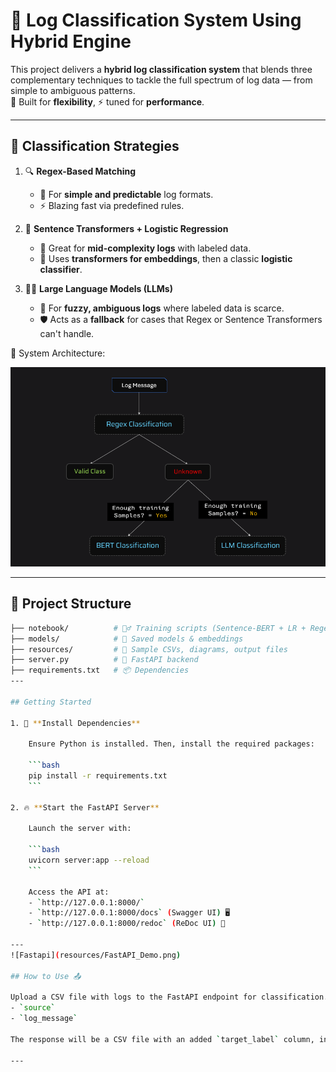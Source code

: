 # 🚀 Log Classification System Using Hybrid Engine

This project delivers a **hybrid log classification system** that blends three complementary techniques to tackle the full spectrum of log data — from simple to ambiguous patterns.  
🔧 Built for **flexibility**, ⚡ tuned for **performance**.

---

## 🧠 Classification Strategies

1. 🔍 **Regex-Based Matching**
   - 🧾 For **simple and predictable** log formats.
   - ⚡ Blazing fast via predefined rules.

2. 🧬 **Sentence Transformers + Logistic Regression**
   - 🧠 Great for **mid-complexity logs** with labeled data.
   - 🧱 Uses **transformers for embeddings**, then a classic **logistic classifier**.

3. 🧠💡 **Large Language Models (LLMs)**
   - 🧠 For **fuzzy, ambiguous logs** where labeled data is scarce.
   - 🛡️ Acts as a **fallback** for cases that Regex or Sentence Transformers can't handle.

📌 System Architecture:

![architecture](resources/arch.png)

---

## 📁 Project Structure

```bash
├── notebook/          # 🏋️‍♂️ Training scripts (Sentence-BERT + LR + Regex)
├── models/            # 🧠 Saved models & embeddings
├── resources/         # 📂 Sample CSVs, diagrams, output files
├── server.py          # 🚀 FastAPI backend
├── requirements.txt   # 📦 Dependencies
---

## Getting Started

1. 🧪 **Install Dependencies**

    Ensure Python is installed. Then, install the required packages:

    ```bash
    pip install -r requirements.txt
    ```

2. 🔥 **Start the FastAPI Server**

    Launch the server with:

    ```bash
    uvicorn server:app --reload
    ```

    Access the API at:
    - `http://127.0.0.1:8000/`
    - `http://127.0.0.1:8000/docs` (Swagger UI) 🖥️
    - `http://127.0.0.1:8000/redoc` (ReDoc UI) 📘

---
![Fastapi](resources/FastAPI_Demo.png)

## How to Use 📤

Upload a CSV file with logs to the FastAPI endpoint for classification. The CSV should include these columns:
- `source`
- `log_message`

The response will be a CSV file with an added `target_label` column, indicating the predicted label for each log entry.

---
